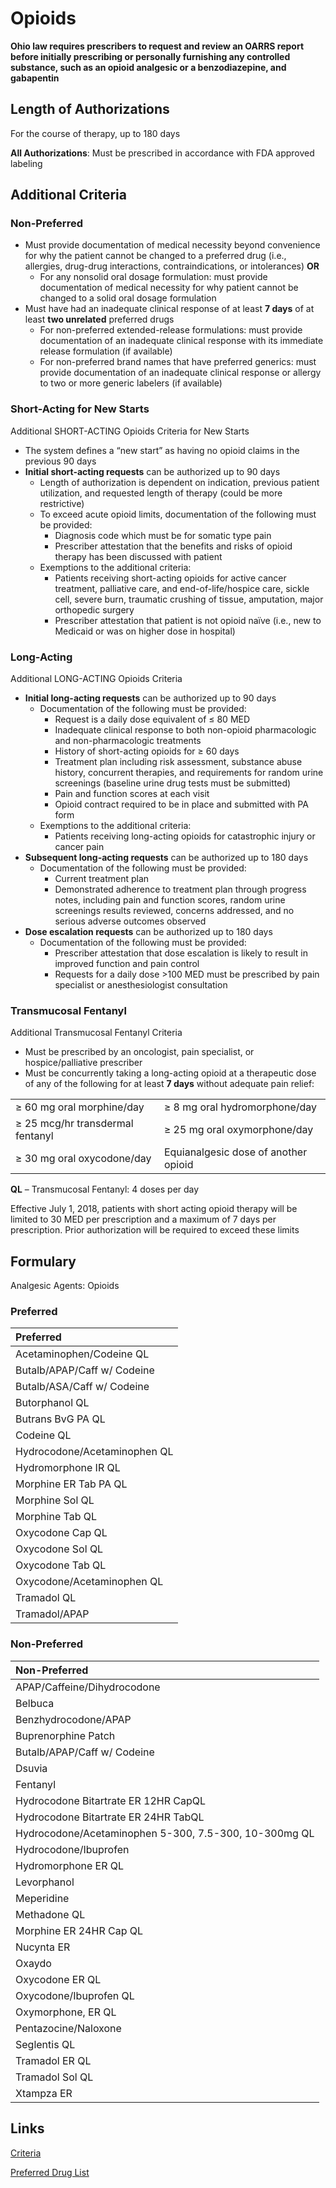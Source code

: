 # Opioids

**Ohio law requires prescribers to request and review an OARRS report before initially prescribing or personally furnishing any controlled substance, such as an opioid analgesic or a benzodiazepine, and gabapentin**

## Length of Authorizations

For the course of therapy, up to 180 days

**All Authorizations**: Must be prescribed in accordance with FDA approved labeling

## Additional Criteria

### Non-Preferred

-   Must provide documentation of medical necessity beyond convenience for why the patient cannot be changed to a preferred drug (i.e., allergies, drug-drug interactions, contraindications, or intolerances) **OR**
    -   For any nonsolid oral dosage formulation: must provide documentation of medical necessity for why patient cannot be changed to a solid oral dosage formulation
-   Must have had an inadequate clinical response of at least **7 days** of at least **two unrelated** preferred drugs
    -   For non-preferred extended-release formulations: must provide documentation of an inadequate clinical response with its immediate release formulation (if available)
    -   For non-preferred brand names that have preferred generics: must provide documentation of an inadequate clinical response or allergy to two or more generic labelers (if available)

### Short-Acting for New Starts

Additional SHORT-ACTING Opioids Criteria for New Starts

-   The system defines a “new start” as having no opioid claims in the previous 90 days
-   **Initial short-acting requests** can be authorized up to 90 days
    -   Length of authorization is dependent on indication, previous patient utilization, and requested length of therapy (could be more restrictive)
    -   To exceed acute opioid limits, documentation of the following must be provided:
        -   Diagnosis code which must be for somatic type pain
        -   Prescriber attestation that the benefits and risks of opioid therapy has been discussed with patient
    -   Exemptions to the additional criteria:
        -   Patients receiving short-acting opioids for active cancer treatment, palliative care, and end-of-life/hospice care, sickle cell, severe burn, traumatic crushing of tissue, amputation, major orthopedic surgery
        -   Prescriber attestation that patient is not opioid naïve (i.e., new to Medicaid or was on higher dose in hospital)

### Long-Acting

Additional LONG-ACTING Opioids Criteria

-   **Initial long-acting requests** can be authorized up to 90 days
    -   Documentation of the following must be provided:
        -   Request is a daily dose equivalent of ≤ 80 MED
        -   Inadequate clinical response to both non-opioid pharmacologic and non-pharmacologic treatments
        -   History of short-acting opioids for ≥ 60 days
        -   Treatment plan including risk assessment, substance abuse history, concurrent therapies, and requirements for random urine screenings (baseline urine drug tests must be submitted)
        -   Pain and function scores at each visit
        -   Opioid contract required to be in place and submitted with PA form
    -   Exemptions to the additional criteria:
        -   Patients receiving long-acting opioids for catastrophic injury or cancer pain
-   **Subsequent long-acting requests** can be authorized up to 180 days
    -   Documentation of the following must be provided:
        -   Current treatment plan
        -   Demonstrated adherence to treatment plan through progress notes, including pain and function scores, random urine screenings results reviewed, concerns addressed, and no serious adverse outcomes observed
-   **Dose escalation requests** can be authorized up to 180 days
    -   Documentation of the following must be provided:
        -   Prescriber attestation that dose escalation is likely to result in improved function and pain control
        -   Requests for a daily dose \>100 MED must be prescribed by pain specialist or anesthesiologist consultation

### Transmucosal Fentanyl 


Additional Transmucosal Fentanyl Criteria

-   Must be prescribed by an oncologist, pain specialist, or hospice/palliative prescriber
-   Must be concurrently taking a long-acting opioid at a therapeutic dose of any of the following for at least **7 days** without adequate pain relief:

|                                  |                                      |
| -------------------------------- | ------------------------------------ |
| ≥ 60 mg oral morphine/day        | ≥ 8 mg oral hydromorphone/day        |
| ≥ 25 mcg/hr transdermal fentanyl | ≥ 25 mg oral oxymorphone/day         |
| ≥ 30 mg oral oxycodone/day       | Equianalgesic dose of another opioid |

**QL** – Transmucosal Fentanyl: 4 doses per day

Effective July 1, 2018, patients with short acting opioid therapy will be limited to 30 MED per prescription and a maximum of 7 days per prescription. Prior authorization will be required to exceed these limits

## Formulary

Analgesic Agents: Opioids

### Preferred

| Preferred                    |
| :--------------------------- |
| Acetaminophen/Codeine QL     |
| Butalb/APAP/Caff w/ Codeine  |
| Butalb/ASA/Caff w/ Codeine   |
| Butorphanol QL               |
| Butrans BvG PA QL            |
| Codeine QL                   |
| Hydrocodone/Acetaminophen QL |
| Hydromorphone IR QL          |
| Morphine ER Tab PA QL        |
| Morphine Sol QL              |
| Morphine Tab QL              |
| Oxycodone Cap QL             |
| Oxycodone Sol QL             |
| Oxycodone Tab QL             |
| Oxycodone/Acetaminophen QL   |
| Tramadol QL                  |
| Tramadol/APAP                |

### Non-Preferred

| Non-Preferred                                         |
| :---------------------------------------------------- |
| APAP/Caffeine/Dihydrocodone                           |
| Belbuca                                               |
| Benzhydrocodone/APAP                                  |
| Buprenorphine Patch                                   |
| Butalb/APAP/Caff w/ Codeine                           |
| Dsuvia                                                |
| Fentanyl                                              |
| Hydrocodone Bitartrate ER 12HR CapQL                  |
| Hydrocodone Bitartrate ER 24HR TabQL                  |
| Hydrocodone/Acetaminophen 5-300, 7.5-300, 10-300mg QL |
| Hydrocodone/Ibuprofen                                 |
| Hydromorphone ER QL                                   |
| Levorphanol                                           |
| Meperidine                                            |
| Methadone QL                                          |
| Morphine ER 24HR Cap QL                               |
| Nucynta ER                                            |
| Oxaydo                                                |
| Oxycodone ER QL                                       |
| Oxycodone/Ibuprofen QL                                |
| Oxymorphone, ER QL                                    |
| Pentazocine/Naloxone                                  |
| Seglentis QL                                          |
| Tramadol ER QL                                        |
| Tramadol Sol QL                                       |
| Xtampza ER                                            |

## Links

[Criteria](https://pharmacy.medicaid.ohio.gov/sites/default/files/20221001_UPDL_Criteria_APPROVED.pdf#page=8)

[Preferred Drug List](https://pharmacy.medicaid.ohio.gov/sites/default/files/20221001_UPDL_APPROVED_.pdf#page=7)